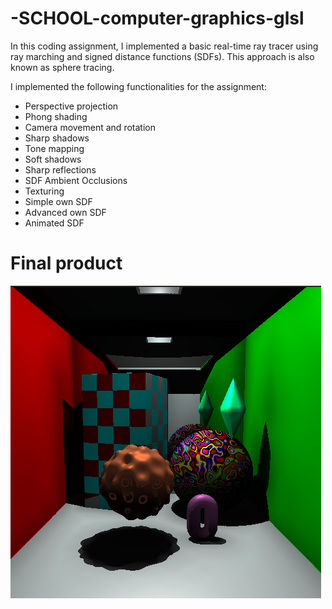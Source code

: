# -SCHOOL-computer-graphics-glsl
In this coding assignment, I implemented a basic real-time ray tracer using ray marching and signed distance functions (SDFs). This approach is also known as sphere tracing. 

I implemented the following functionalities for the assignment:

- Perspective projection
- Phong shading
- Camera movement and rotation
- Sharp shadows
- Tone mapping
- Soft shadows
- Sharp reflections
- SDF Ambient Occlusions
- Texturing
- Simple own SDF
- Advanced own SDF
- Animated SDF

# Final product
![final_scene](https://github.com/Gratschew/-SCHOOL-computer-graphics-glsl/blob/master/final_scene.PNG?raw=true)
